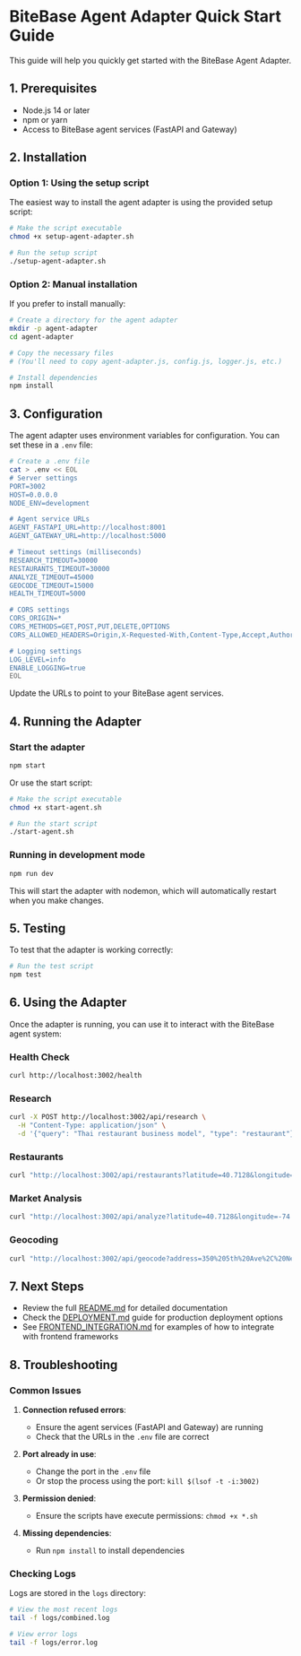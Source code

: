 # BiteBase Agent Adapter Quick Start Guide

This guide will help you quickly get started with the BiteBase Agent Adapter.

## 1. Prerequisites

- Node.js 14 or later
- npm or yarn
- Access to BiteBase agent services (FastAPI and Gateway)

## 2. Installation

### Option 1: Using the setup script

The easiest way to install the agent adapter is using the provided setup script:

```bash
# Make the script executable
chmod +x setup-agent-adapter.sh

# Run the setup script
./setup-agent-adapter.sh
```

### Option 2: Manual installation

If you prefer to install manually:

```bash
# Create a directory for the agent adapter
mkdir -p agent-adapter
cd agent-adapter

# Copy the necessary files
# (You'll need to copy agent-adapter.js, config.js, logger.js, etc.)

# Install dependencies
npm install
```

## 3. Configuration

The agent adapter uses environment variables for configuration. You can set these in a `.env` file:

```bash
# Create a .env file
cat > .env << EOL
# Server settings
PORT=3002
HOST=0.0.0.0
NODE_ENV=development

# Agent service URLs
AGENT_FASTAPI_URL=http://localhost:8001
AGENT_GATEWAY_URL=http://localhost:5000

# Timeout settings (milliseconds)
RESEARCH_TIMEOUT=30000
RESTAURANTS_TIMEOUT=30000
ANALYZE_TIMEOUT=45000
GEOCODE_TIMEOUT=15000
HEALTH_TIMEOUT=5000

# CORS settings
CORS_ORIGIN=*
CORS_METHODS=GET,POST,PUT,DELETE,OPTIONS
CORS_ALLOWED_HEADERS=Origin,X-Requested-With,Content-Type,Accept,Authorization

# Logging settings
LOG_LEVEL=info
ENABLE_LOGGING=true
EOL
```

Update the URLs to point to your BiteBase agent services.

## 4. Running the Adapter

### Start the adapter

```bash
npm start
```

Or use the start script:

```bash
# Make the script executable
chmod +x start-agent.sh

# Run the start script
./start-agent.sh
```

### Running in development mode

```bash
npm run dev
```

This will start the adapter with nodemon, which will automatically restart when you make changes.

## 5. Testing

To test that the adapter is working correctly:

```bash
# Run the test script
npm test
```

## 6. Using the Adapter

Once the adapter is running, you can use it to interact with the BiteBase agent system:

### Health Check

```bash
curl http://localhost:3002/health
```

### Research

```bash
curl -X POST http://localhost:3002/api/research \
  -H "Content-Type: application/json" \
  -d '{"query": "Thai restaurant business model", "type": "restaurant"}'
```

### Restaurants

```bash
curl "http://localhost:3002/api/restaurants?latitude=40.7128&longitude=-74.0060&radius=5"
```

### Market Analysis

```bash
curl "http://localhost:3002/api/analyze?latitude=40.7128&longitude=-74.0060&radius=5&analysis_type=comprehensive"
```

### Geocoding

```bash
curl "http://localhost:3002/api/geocode?address=350%205th%20Ave%2C%20New%20York%2C%20NY%2010118"
```

## 7. Next Steps

- Review the full [README.md](./README.md) for detailed documentation
- Check the [DEPLOYMENT.md](./DEPLOYMENT.md) guide for production deployment options
- See [FRONTEND_INTEGRATION.md](./FRONTEND_INTEGRATION.md) for examples of how to integrate with frontend frameworks

## 8. Troubleshooting

### Common Issues

1. **Connection refused errors**:
   - Ensure the agent services (FastAPI and Gateway) are running
   - Check that the URLs in the `.env` file are correct

2. **Port already in use**:
   - Change the port in the `.env` file
   - Or stop the process using the port: `kill $(lsof -t -i:3002)`

3. **Permission denied**:
   - Ensure the scripts have execute permissions: `chmod +x *.sh`

4. **Missing dependencies**:
   - Run `npm install` to install dependencies

### Checking Logs

Logs are stored in the `logs` directory:

```bash
# View the most recent logs
tail -f logs/combined.log

# View error logs
tail -f logs/error.log
``` 